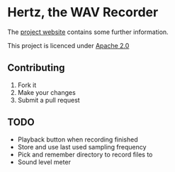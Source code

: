 Hertz, the WAV Recorder
=======================

The [project website](http://www.cl.cam.ac.uk/research/dtg/android/hertz/) contains some further information.

This project is licenced under [Apache 2.0](http://www.apache.org/licenses/LICENSE-2.0)

Contributing
------------
1. Fork it
1. Make your changes
1. Submit a pull request

TODO
----
* Playback button when recording finished
* Store and use last used sampling frequency
* Pick and remember directory to record files to
* Sound level meter
